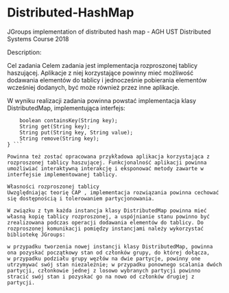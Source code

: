 # Distributed-HashMap

JGroups implementation of distributed hash map - AGH UST Distributed Systems Course 2018

Description:

Cel zadania
Celem zadania jest implementacja rozproszonej tablicy haszującej. Aplikacje z niej korzystające powinny mieć możliwość dodawania elementów do tablicy i jednocześnie pobierania elementów wcześniej dodanych, być może również przez inne aplikacje.

W wyniku realizacji zadania powinna powstać implementacja klasy DistributedMap, implementująca interfejs:

```public interface SimpleStringMap {
    boolean containsKey(String key);
    String get(String key);
    String put(String key, String value);
    String remove(String key);
} ```

Powinna też zostać opracowana przykładowa aplikacja korzystająca z rozproszonej tablicy haszującej. Funkcjonalność aplikacji powinna umożliwiać interaktywną interakcję i eksponować metody zawarte w interfejsie implementowanej tablicy.

Własności rozproszonej tablicy
Uwzględniając teorię CAP , implementacja rozwiązania powinna cechować się dostępnością i tolerowaniem partycjonowania.

W związku z tym każda instancja klasy DistributedMap powinna mieć własną kopię tablicy rozproszonej, a uspójnianie stanu powinno być zrealizowana podczas operacji dodawania elementów do tablicy. Do rozproszonej komunikacji pomiędzy instancjami należy wykorzystać bibliotekę JGroups:

w przypadku tworzenia nowej instancji klasy DistributedMap, powinna ona pozyskać początkowy stan od członków grupy, do której dołącza,
w przypadku podziału grupy węzłów na dwie partycje, powinny one utrzymywać swój stan niezależnie; w przypadku ponownego scalania dwóch partycji, członkowie jednej z losowo wybranych partycji powinno stracić swój stan i pozyskać go na nowo od członków drugiej z partycji.
